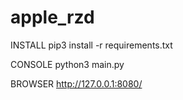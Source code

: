# apple_rzd

INSTALL
pip3 install -r requirements.txt

CONSOLE
python3 main.py

BROWSER
http://127.0.0.1:8080/
